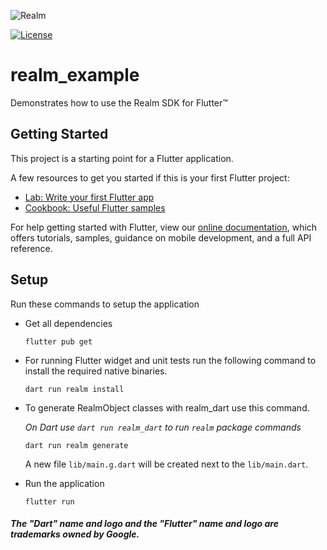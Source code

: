 ![Realm](https://github.com/realm/realm-dart/raw/master/logo.png)

[![License](https://img.shields.io/badge/License-Apache-blue.svg)](LICENSE)

# realm_example

Demonstrates how to use the Realm SDK for Flutter™

## Getting Started

This project is a starting point for a Flutter application.

A few resources to get you started if this is your first Flutter project:

- [Lab: Write your first Flutter app](https://flutter.dev/docs/get-started/codelab)
- [Cookbook: Useful Flutter samples](https://flutter.dev/docs/cookbook)

For help getting started with Flutter, view our
[online documentation](https://flutter.dev/docs), which offers tutorials,
samples, guidance on mobile development, and a full API reference.


## Setup 
Run these commands to setup the application

*  Get all dependencies
    ```
    flutter pub get
    ```

* For running Flutter widget and unit tests run the following command to install the required native binaries.

    ```
    dart run realm install
    ```

* To generate RealmObject classes with realm_dart use this command.
    
    _*On Dart use `dart run realm_dart` to run `realm` package commands*_

    ```
    dart run realm generate
    ```
    A new file `lib/main.g.dart` will be created next to the `lib/main.dart`.
    
*  Run the application
    ```
    flutter run
    ```

##### The "Dart" name and logo and the "Flutter" name and logo are trademarks owned by Google. 